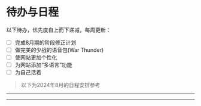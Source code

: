 <style>
  .contains-task-list .task-list-item {
    --text: var(--tw-prose-headings);
    --check: var(--primary);
    --disabled: #C3C8DE;
    --border-radius: 10px;
    border-radius: var(--border-radius);
    position: relative;
    padding: 5px;
    display: grid;
    grid-template-columns: 30px auto;
    align-items: center;
  }
  .contains-task-list .task-list-item span {
    color: var(--text);
    position: relative;
    cursor: pointer;
    display: grid;
    align-items: center;
    width: -webkit-fit-content;
    width: -moz-fit-content;
    width: fit-content;
    transition: color 0.3s ease;
  }
  .contains-task-list .task-list-item span::before,
  .contains-task-list .task-list-item span::after {
    content: "";
    position: absolute;
  }
  .contains-task-list .task-list-item span::before {
    height: 2px;
    width: 8px;
    left: -27px;
    background: var(--check);
    border-radius: 2px;
    transition: background 0.3s ease;
  }
  .contains-task-list .task-list-item span:after {
    height: 4px;
    width: 4px;
    top: 8px;
    left: -25px;
    border-radius: 50%;
  }
  .contains-task-list .task-list-item input[type=checkbox] {
    -webkit-appearance: none;
    -moz-appearance: none;
    position: relative;
    height: 15px;
    width: 15px;
    outline: none;
    border: 0;
    margin: 0 15px 0 0;
    cursor: default;
    background: var(--background);
    display: grid;
    align-items: center;
  }
  .contains-task-list .task-list-item input[type=checkbox]::before, .contains-task-list .task-list-item input[type=checkbox]::after {
    content: "";
    position: absolute;
    height: 2px;
    top: auto;
    background: var(--check);
    border-radius: 2px;
  }
  .contains-task-list .task-list-item input[type=checkbox]::before {
    width: 0px;
    right: 60%;
    transform-origin: right bottom;
  }
  .contains-task-list .task-list-item input[type=checkbox]::after {
    width: 0px;
    left: 40%;
    transform-origin: left bottom;
  }
  .contains-task-list .task-list-item input[type=checkbox]:checked::before {
    -webkit-animation: check-01-11 0.4s ease forwards;
            animation: check-01-11 0.4s ease forwards;
  }
  .contains-task-list .task-list-item input[type=checkbox]:checked::after {
    -webkit-animation: check-02-11 0.4s ease forwards;
            animation: check-02-11 0.4s ease forwards;
  }
  .contains-task-list .task-list-item input[type=checkbox]:checked + span {
    color: var(--disabled);
    -webkit-animation: move-11 0.3s ease 0.1s forwards;
            animation: move-11 0.3s ease 0.1s forwards;
  }
  .contains-task-list .task-list-item input[type=checkbox]:checked + span::before {
    background: var(--disabled);
    -webkit-animation: slice-11 0.4s ease forwards;
            animation: slice-11 0.4s ease forwards;
  }
  .contains-task-list .task-list-item input[type=checkbox]:checked + span::after {
    -webkit-animation: firework-11 0.5s ease forwards 0.1s;
            animation: firework-11 0.5s ease forwards 0.1s;
  }

  @-webkit-keyframes move-11 {
    50% {
      padding-left: 8px;
      padding-right: 0px;
    }
    100% {
      padding-right: 4px;
    }
  }

  @keyframes move-11 {
    50% {
      padding-left: 8px;
      padding-right: 0px;
    }
    100% {
      padding-right: 4px;
    }
  }
  @-webkit-keyframes slice-11 {
    60% {
      width: 100%;
      left: 4px;
    }
    100% {
      width: 100%;
      left: -2px;
      padding-left: 0;
    }
  }
  @keyframes slice-11 {
    60% {
      width: 100%;
      left: 4px;
    }
    100% {
      width: 100%;
      left: -2px;
      padding-left: 0;
    }
  }
  @-webkit-keyframes check-01-11 {
    0% {
      width: 4px;
      top: auto;
      transform: rotate(0);
    }
    50% {
      width: 0px;
      top: auto;
      transform: rotate(0);
    }
    51% {
      width: 0px;
      top: 8px;
      transform: rotate(45deg);
    }
    100% {
      width: 5px;
      top: 8px;
      transform: rotate(45deg);
    }
  }
  @keyframes check-01-11 {
    0% {
      width: 4px;
      top: auto;
      transform: rotate(0);
    }
    50% {
      width: 0px;
      top: auto;
      transform: rotate(0);
    }
    51% {
      width: 0px;
      top: 8px;
      transform: rotate(45deg);
    }
    100% {
      width: 5px;
      top: 8px;
      transform: rotate(45deg);
    }
  }
  @-webkit-keyframes check-02-11 {
    0% {
      width: 4px;
      top: auto;
      transform: rotate(0);
    }
    50% {
      width: 0px;
      top: auto;
      transform: rotate(0);
    }
    51% {
      width: 0px;
      top: 8px;
      transform: rotate(-45deg);
    }
    100% {
      width: 10px;
      top: 8px;
      transform: rotate(-45deg);
    }
  }
  @keyframes check-02-11 {
    0% {
      width: 4px;
      top: auto;
      transform: rotate(0);
    }
    50% {
      width: 0px;
      top: auto;
      transform: rotate(0);
    }
    51% {
      width: 0px;
      top: 8px;
      transform: rotate(-45deg);
    }
    100% {
      width: 10px;
      top: 8px;
      transform: rotate(-45deg);
    }
  }
  @-webkit-keyframes firework-11 {
    0% {
      opacity: 1;
      box-shadow: 0 0 0 -2px var(--primary), 0 0 0 -2px var(--primary), 0 0 0 -2px var(--primary), 0 0 0 -2px var(--primary), 0 0 0 -2px var(--primary), 0 0 0 -2px var(--primary);
    }
    30% {
      opacity: 1;
    }
    100% {
      opacity: 0;
      box-shadow: 0 -15px 0 0px var(--primary), 14px -8px 0 0px var(--primary), 14px 8px 0 0px var(--primary), 0 15px 0 0px var(--primary), -14px 8px 0 0px var(--primary), -14px -8px 0 0px var(--primary);
    }
  }
  @keyframes firework-11 {
    0% {
      opacity: 1;
      box-shadow: 0 0 0 -2px var(--primary), 0 0 0 -2px var(--primary), 0 0 0 -2px var(--primary), 0 0 0 -2px var(--primary), 0 0 0 -2px var(--primary), 0 0 0 -2px var(--primary);
    }
    30% {
      opacity: 1;
    }
    100% {
      opacity: 0;
      box-shadow: 0 -15px 0 0px var(--primary), 14px -8px 0 0px var(--primary), 14px 8px 0 0px var(--primary), 0 15px 0 0px var(--primary), -14px 8px 0 0px var(--primary), -14px -8px 0 0px var(--primary);
    }
  }
</style>

# 待办与日程

以下待办，优先度自上而下递减，每周更新：
- [ ] <span>完成8月期的阶段修正计划</span>
- [ ] <span>做完美的少战的语音包(War Thunder)</span>
- [ ] <span>使网站更加个性化</span>
- [ ] <span>为网站添加“多语言”功能</span>
- [ ] <span>为自己活着</span>
<blockquote class="admonition bdm-important"><span class="bdm-title"><div>以下为2024年8月的日程安排参考</div></span></blockquote>

****

****
